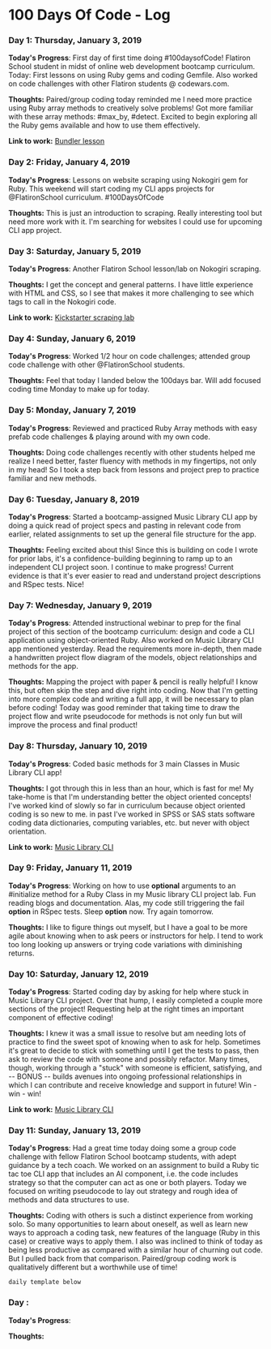 # 100 Days Of Code - Log

### Day 1: Thursday, January 3, 2019

**Today's Progress**: First day of first time doing #100daysofCode! Flatiron School student in midst of online web development bootcamp curriculum. Today: First lessons on using Ruby gems and coding Gemfile. Also worked on code challenges with other Flatiron students @ codewars.com. 

**Thoughts:** Paired/group coding today reminded me I need more practice using Ruby array methods to creatively solve problems! Got more familiar with these array methods: #max_by, #detect. Excited to begin exploring all the Ruby gems available and how to use them effectively.

**Link to work:** [Bundler lesson](https://github.com/pmknyc/using-bundler-v-000)

### Day 2: Friday, January 4, 2019

**Today's Progress**: Lessons on website scraping using Nokogiri gem for Ruby. This weekend will start coding my CLI apps projects for @FlatironSchool curriculum. #100DaysOfCode

**Thoughts:** This is just an introduction to scraping. Really interesting tool but need more work with it. I'm searching for websites I could use for upcoming CLI app project. 


### Day 3: Saturday, January 5, 2019

**Today's Progress**:  Another Flatiron School lesson/lab on Nokogiri scraping. 

**Thoughts:** I get the concept and general patterns. I have little experience with HTML and CSS, so I see that makes it more challenging to see which tags to call in the Nokogiri code. 

**Link to work:** [Kickstarter scraping lab](https://github.com/pmknyc/scraping-kickstarter-v-000)


### Day 4: Sunday, January 6, 2019

**Today's Progress**: 
Worked 1/2 hour on code challenges; attended group code challenge with other @FlatironSchool students. 

**Thoughts:** 
Feel that today I landed below the 100days bar. Will add focused coding time Monday to make up for today. 


### Day 5: Monday, January 7, 2019

**Today's Progress**: 
Reviewed and practiced Ruby Array methods with easy prefab code challenges & playing around with my own code. 

**Thoughts:** 
Doing code challenges recently with other students helped me realize I need better, faster fluency with methods in my fingertips, not only in my head! So I took a step back from lessons and project prep to practice familiar and new methods.


### Day 6: Tuesday, January 8, 2019

**Today's Progress**: 
Started a bootcamp-assigned Music Library CLI app by doing a quick read of project specs and pasting in relevant code from earlier, related assignments to set up the general file structure for the app.

**Thoughts:** 
Feeling excited about this! Since this is building on code I wrote for prior labs, it's a confidence-building beginning to ramp up to an independent CLI project soon. I continue to make progress! Current evidence is that it's ever easier to read and understand project descriptions and RSpec tests. Nice!


### Day 7: Wednesday, January 9, 2019

**Today's Progress**: 
Attended instructional webinar to prep for the final project of this section of the bootcamp curriculum: design and code a CLI application using object-oriented Ruby. Also worked on Music Library CLI app mentioned yesterday. Read the requirements more in-depth, then made a handwritten project flow diagram of the models, object relationships and methods for the app.

**Thoughts:** 
Mapping the project with paper & pencil is really helpful! I know this, but often skip the step and dive right into coding. Now that I'm getting into more complex code and writing a full app, it will be necessary to plan before coding! Today was good reminder that taking time to draw the project flow and write pseudocode for methods is not only fun but will improve the process and final product!


### Day 8: Thursday, January 10, 2019

**Today's Progress**: 
Coded basic methods for 3 main Classes in Music Library CLI app! 

**Thoughts:** 
I got through this in less than an hour, which is fast for me! My take-home is that I'm understanding better the object oriented concepts! I've worked kind of slowly so far in curriculum because object oriented coding is so new to me. in past I've worked in SPSS or SAS stats software coding data dictionaries, computing  variables, etc. but never with object orientation. 

**Link to work:**
[Music Library CLI](https://github.com/pmknyc/ruby-music-library-cli-v-000)

### Day 9: Friday, January 11, 2019

**Today's Progress**: 
Working on how to  use **optional** arguments to an #initialize method for a Ruby Class in my Music library CLI project lab. Fun reading blogs and documentation. Alas, my code still triggering the fail **option** in RSpec tests. Sleep **option** now.  Try again tomorrow.

**Thoughts:**
I like to figure things out myself, but I have a goal to be more agile about knowing when to ask peers or instructors for help. I tend to work too long looking up answers or trying code variations with diminishing returns.  

### Day 10: Saturday, January 12, 2019 

**Today's Progress**: 
Started coding day by asking for help where stuck in Music Library CLI project. Over that hump, I easily completed a couple more sections of the project! Requesting help at the right times an important component of effective coding!

**Thoughts:** 
I knew it was a small issue to resolve but am needing lots of practice to find the sweet spot of knowing when to ask for help. Sometimes it's great to decide to stick with something until I get the tests to pass, then ask to review the code with someone and possibly refactor. Many times, though, working through a "stuck"  with someone is efficient, satisfying, and -- BONUS -- builds avenues into ongoing professional relationships in which I can  contribute and receive knowledge and support in future!  Win - win - win! 

**Link to work:**
[Music Library CLI](https://github.com/pmknyc/ruby-music-library-cli-v-000)

### Day 11: Sunday, January 13, 2019 

**Today's Progress**: 
Had a great time today doing some a group code challenge with fellow Flatiron School bootcamp students, with adept guidance by a tech coach. We worked on an assignment to build a Ruby tic tac toe CLI app that includes an AI component, i.e. the code includes strategy so that the computer can act as one or both players. Today we focused on writing pseudocode to lay out strategy and rough idea of methods and data structures to use.

**Thoughts:** 
Coding with others is such a distinct experience from working solo. So many opportunities to learn about oneself, as well as learn new ways to approach a coding task, new features of the language (Ruby in this case) or creative ways to apply them. I also was inclined to think of today as being less productive as compared with a similar hour of churning out code. But I pulled back from that comparison. Paired/group coding work is qualitatively different but a worthwhile use of time!

~~~~~~~~~~~~~~~~~~~~~~
daily template below
~~~~~~~~~~~~~~~~~~~~~~
### Day : 

**Today's Progress**: 

**Thoughts:** 
